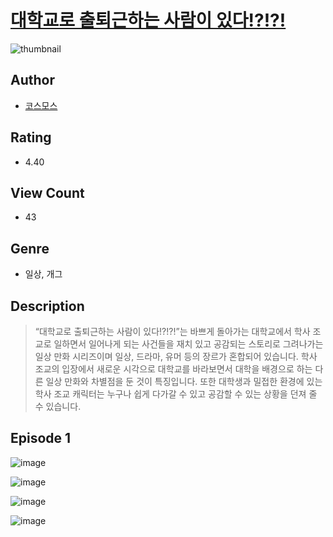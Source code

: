 # [대학교로 출퇴근하는 사람이 있다!?!?!](https://comic.naver.com/challenge/list?titleId=810555)
![thumbnail](https://image-comic.pstatic.net/user_contents_data/challenge_comic/2023/05/23/332027/upload_3487247574672357169_480x623.jpeg)

## Author
- [코스모스](https://comic.naver.com/artistTitle?id=332027)

## Rating
- 4.40

## View Count
- 43

## Genre
- 일상, 개그

## Description
> “대학교로 출퇴근하는 사람이 있다!?!?!”는 바쁘게 돌아가는 대학교에서 학사 조교로 일하면서 일어나게 되는 사건들을 재치 있고 공감되는 스토리로 그려나가는 일상 만화 시리즈이며 일상, 드라마, 유머 등의 장르가 혼합되어 있습니다. 학사 조교의 입장에서 새로운 시각으로 대학교를 바라보면서 대학을 배경으로 하는 다른 일상 만화와 차별점을 둔 것이 특징입니다. 또한 대학생과 밀접한 환경에 있는 학사 조교 캐릭터는 누구나 쉽게 다가갈 수 있고 공감할 수 있는 상황을 던져 줄 수 있습니다.


## Episode 1
![image](https://image-comic.pstatic.net/user_contents_data/challenge_comic/2023/05/24/332027/upload_3559309790115084081.jpeg)

![image](https://image-comic.pstatic.net/user_contents_data/challenge_comic/2023/05/24/332027/upload_7005460516674287971.jpeg)

![image](https://image-comic.pstatic.net/user_contents_data/challenge_comic/2023/05/24/332027/upload_3774640157307200101.jpeg)

![image](https://image-comic.pstatic.net/user_contents_data/challenge_comic/2023/05/24/332027/upload_4062869412458422626.jpeg)
